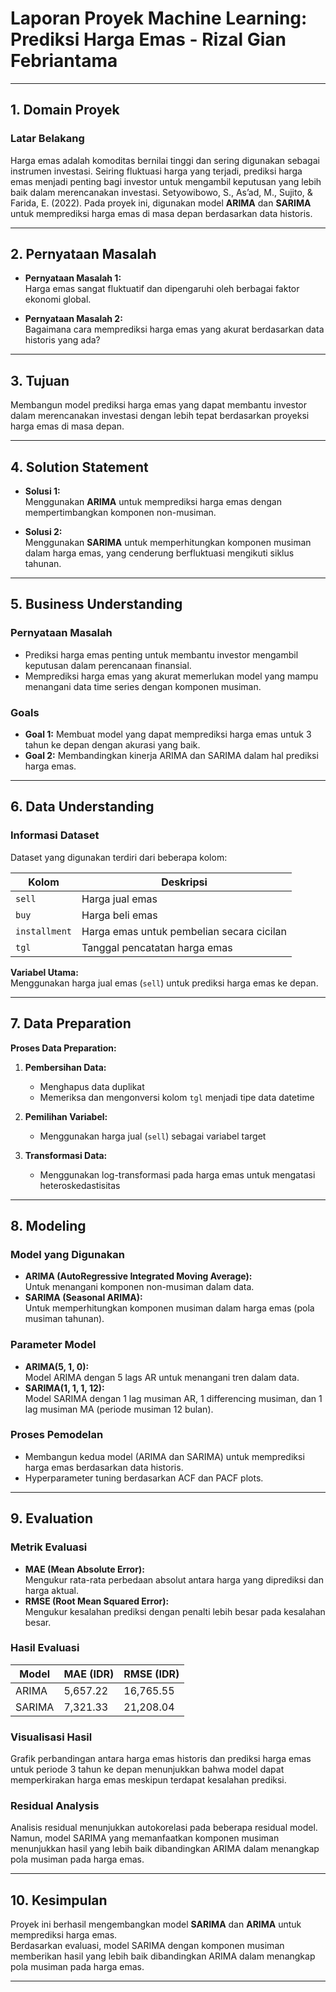 # Laporan Proyek Machine Learning: Prediksi Harga Emas - Rizal Gian Febriantama

---

## 1. Domain Proyek

### Latar Belakang

Harga emas adalah komoditas bernilai tinggi dan sering digunakan sebagai instrumen investasi. Seiring fluktuasi harga yang terjadi, prediksi harga emas menjadi penting bagi investor untuk mengambil keputusan yang lebih baik dalam merencanakan investasi. Setyowibowo, S., As’ad, M., Sujito, & Farida, E. (2022).
Pada proyek ini, digunakan model **ARIMA** dan **SARIMA** untuk memprediksi harga emas di masa depan berdasarkan data historis.

---

## 2. Pernyataan Masalah

- **Pernyataan Masalah 1:**  
    Harga emas sangat fluktuatif dan dipengaruhi oleh berbagai faktor ekonomi global.

- **Pernyataan Masalah 2:**  
    Bagaimana cara memprediksi harga emas yang akurat berdasarkan data historis yang ada?

---

## 3. Tujuan

Membangun model prediksi harga emas yang dapat membantu investor dalam merencanakan investasi dengan lebih tepat berdasarkan proyeksi harga emas di masa depan.

---

## 4. Solution Statement

- **Solusi 1:**  
    Menggunakan **ARIMA** untuk memprediksi harga emas dengan mempertimbangkan komponen non-musiman.

- **Solusi 2:**  
    Menggunakan **SARIMA** untuk memperhitungkan komponen musiman dalam harga emas, yang cenderung berfluktuasi mengikuti siklus tahunan.

---

## 5. Business Understanding

### Pernyataan Masalah

- Prediksi harga emas penting untuk membantu investor mengambil keputusan dalam perencanaan finansial.
- Memprediksi harga emas yang akurat memerlukan model yang mampu menangani data time series dengan komponen musiman.

### Goals

- **Goal 1:** Membuat model yang dapat memprediksi harga emas untuk 3 tahun ke depan dengan akurasi yang baik.
- **Goal 2:** Membandingkan kinerja ARIMA dan SARIMA dalam hal prediksi harga emas.

---

## 6. Data Understanding

### Informasi Dataset

Dataset yang digunakan terdiri dari beberapa kolom:

| Kolom         | Deskripsi                                 |
|---------------|-------------------------------------------|
| `sell`        | Harga jual emas                           |
| `buy`         | Harga beli emas                           |
| `installment` | Harga emas untuk pembelian secara cicilan |
| `tgl`         | Tanggal pencatatan harga emas             |

**Variabel Utama:**  
Menggunakan harga jual emas (`sell`) untuk prediksi harga emas ke depan.

---

## 7. Data Preparation

**Proses Data Preparation:**

1. **Pembersihan Data:**  
     - Menghapus data duplikat  
     - Memeriksa dan mengonversi kolom `tgl` menjadi tipe data datetime

2. **Pemilihan Variabel:**  
     - Menggunakan harga jual (`sell`) sebagai variabel target

3. **Transformasi Data:**  
     - Menggunakan log-transformasi pada harga emas untuk mengatasi heteroskedastisitas

---

## 8. Modeling

### Model yang Digunakan

- **ARIMA (AutoRegressive Integrated Moving Average):**  
    Untuk menangani komponen non-musiman dalam data.
- **SARIMA (Seasonal ARIMA):**  
    Untuk memperhitungkan komponen musiman dalam harga emas (pola musiman tahunan).

### Parameter Model

- **ARIMA(5, 1, 0):**  
    Model ARIMA dengan 5 lags AR untuk menangani tren dalam data.
- **SARIMA(1, 1, 1, 12):**  
    Model SARIMA dengan 1 lag musiman AR, 1 differencing musiman, dan 1 lag musiman MA (periode musiman 12 bulan).

### Proses Pemodelan

- Membangun kedua model (ARIMA dan SARIMA) untuk memprediksi harga emas berdasarkan data historis.
- Hyperparameter tuning berdasarkan ACF dan PACF plots.

---

## 9. Evaluation

### Metrik Evaluasi

- **MAE (Mean Absolute Error):**  
    Mengukur rata-rata perbedaan absolut antara harga yang diprediksi dan harga aktual.
- **RMSE (Root Mean Squared Error):**  
    Mengukur kesalahan prediksi dengan penalti lebih besar pada kesalahan besar.

### Hasil Evaluasi

| Model  | MAE (IDR) | RMSE (IDR) |
|--------|-----------|------------|
| ARIMA  | 5,657.22  | 16,765.55  |
| SARIMA | 7,321.33  | 21,208.04  |

### Visualisasi Hasil

Grafik perbandingan antara harga emas historis dan prediksi harga emas untuk periode 3 tahun ke depan menunjukkan bahwa model dapat memperkirakan harga emas meskipun terdapat kesalahan prediksi.

### Residual Analysis

Analisis residual menunjukkan autokorelasi pada beberapa residual model. Namun, model SARIMA yang memanfaatkan komponen musiman menunjukkan hasil yang lebih baik dibandingkan ARIMA dalam menangkap pola musiman pada harga emas.

---

## 10. Kesimpulan

Proyek ini berhasil mengembangkan model **SARIMA** dan **ARIMA** untuk memprediksi harga emas.  
Berdasarkan evaluasi, model SARIMA dengan komponen musiman memberikan hasil yang lebih baik dibandingkan ARIMA dalam menangkap pola musiman pada harga emas.

---